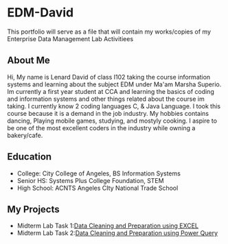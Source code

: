 # EDM-David
This portfolio will serve as a file that will contain my works/copies of my Enterprise Data Management Lab Activitiees 
## About Me
Hi, My name is Lenard David of class I102 taking the course information systems and learning about the subject EDM under Ma'am Marsha Superio. Im currently a first year student at CCA and learning the basics of coding and information systems and other things related about the course im taking. I currently know 2 coding languages C, & Java Language. I took this course because it is a demand in the job industry. My hobbies contains dancing, Playing mobile games, studying, and mostyly cooking. I aspire to be one of the most excellent coders in the industry while owning a bakery/cafe.
## Education
- College: City College of Angeles, BS Information Systems
- Senior HS: Systems Plus College Foundation, STEM
- High School: ACNTS Angeles CIty National Trade School
## My Projects
- Midterm Lab Task 1:[Data Cleaning and Preparation using EXCEL](https://github.com/DavidLenard/EDM-David/blob/main/Lab%20Task%201/README.md)
- Midterm Lab Task 2:[Data Cleaning and Preparation using Power Query](https://github.com/DavidLenard/EDM-David/blob/main/Lab%20task%202/README.md)



